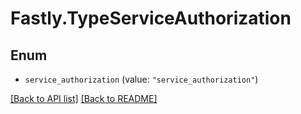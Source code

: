 # Fastly.TypeServiceAuthorization

## Enum


* `service_authorization` (value: `"service_authorization"`)



[[Back to API list]](../../README.md#endpoints) [[Back to README]](../../README.md)
